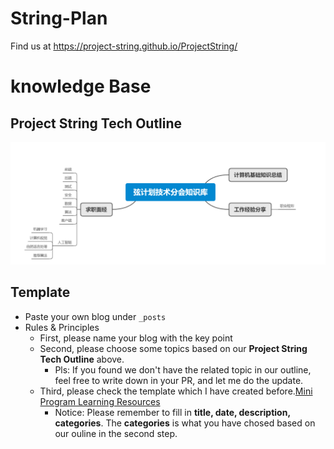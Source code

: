 # String-Plan
Find us at https://project-string.github.io/ProjectString/

# knowledge Base

## Project String Tech Outline

![Project String Tech Outline](TechOutline.png)

## Template
- Paste your own blog under `_posts`
- Rules & Principles
    - First, please name your blog with the key point
    - Second, please choose some topics based on our **Project String Tech Outline** above. 
        - Pls: If you found we don't have the related topic in our outline, feel free to write down in your PR, and let me do the update.
    - Third, please check the template which I have created before.[Mini Program Learning Resources](_posts\Mini-Program-Learning-Resources.md)
        - Notice: Please remember to fill in **title, date, description, categories**. The **categories** is what you have chosed based on our ouline in the second step.